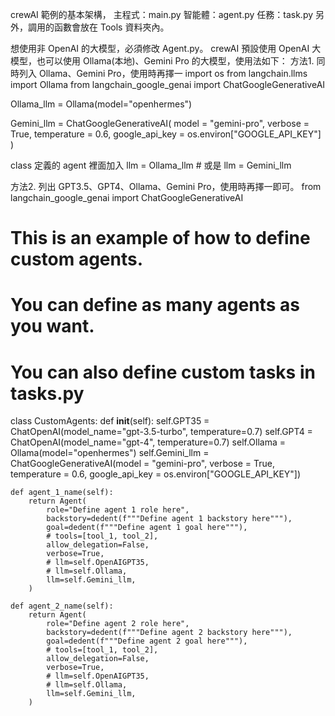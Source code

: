 crewAI 範例的基本架構，
主程式：main.py
智能體：agent.py
任務：task.py
另外，調用的函數會放在 Tools 資料夾內。

想使用非 OpenAI 的大模型，必須修改 Agent.py。
crewAI 預設使用 OpenAI 大模型，也可以使用 Ollama(本地)、Gemini Pro 的大模型，使用法如下：
方法1. 同時列入 Ollama、Gemini Pro，使用時再擇一
import os
from langchain.llms import Ollama
from langchain_google_genai import ChatGoogleGenerativeAI

Ollama_llm = Ollama(model="openhermes")

Gemini_llm = ChatGoogleGenerativeAI(
    model = "gemini-pro",
    verbose = True,
    temperature = 0.6,
    google_api_key = os.environ["GOOGLE_API_KEY"]
    )

class 定義的 agent 裡面加入
llm = Ollama_llm # 或是
llm = Gemini_llm

方法2. 列出 GPT3.5、GPT4、Ollama、Gemini Pro，使用時再擇一即可。
from langchain_google_genai import ChatGoogleGenerativeAI

# This is an example of how to define custom agents.

# You can define as many agents as you want.

# You can also define custom tasks in tasks.py

class CustomAgents:
    def __init__(self):
        self.GPT35 = ChatOpenAI(model_name="gpt-3.5-turbo", temperature=0.7)
        self.GPT4 = ChatOpenAI(model_name="gpt-4", temperature=0.7)
        self.Ollama = Ollama(model="openhermes")
        self.Gemini_llm = ChatGoogleGenerativeAI(model = "gemini-pro", verbose = True, temperature = 0.6, google_api_key = os.environ["GOOGLE_API_KEY"])

    def agent_1_name(self):
        return Agent(
            role="Define agent 1 role here",
            backstory=dedent(f"""Define agent 1 backstory here"""),
            goal=dedent(f"""Define agent 1 goal here"""),
            # tools=[tool_1, tool_2],
            allow_delegation=False,
            verbose=True,
            # llm=self.OpenAIGPT35,
            # llm=self.Ollama,
            llm=self.Gemini_llm,
        )

    def agent_2_name(self):
        return Agent(
            role="Define agent 2 role here",
            backstory=dedent(f"""Define agent 2 backstory here"""),
            goal=dedent(f"""Define agent 2 goal here"""),
            # tools=[tool_1, tool_2],
            allow_delegation=False,
            verbose=True,
            # llm=self.OpenAIGPT35,
            # llm=self.Ollama,
            llm=self.Gemini_llm,
        )
